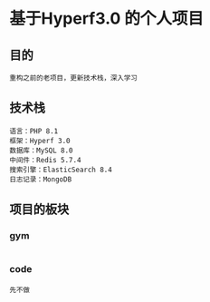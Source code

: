 # 基于Hyperf3.0 的个人项目

## 目的
```
重构之前的老项目，更新技术栈，深入学习
```
## 技术栈
```
语言：PHP 8.1
框架：Hyperf 3.0
数据库：MySQL 8.0
中间件：Redis 5.7.4
搜索引擎：ElasticSearch 8.4
日志记录：MongoDB
```

## 项目的板块
### gym
```

```
### code
```
先不做
```